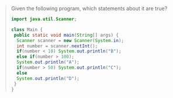 > Given the following program, which statements about it are true? 
>
> ```java
> import java.util.Scanner; 
>
> class Main {
>  public static void main(String[] args) {
>   Scanner scanner = new Scanner(System.in);
>   int number = scanner.nextInt();
>   if(number < 10) System.out.println("B");
>   else if(number > 100); 
>   System.out.println("A");
>   if(number > 50) System.out.println("C");
>   else 
>   System.out.println("D");
>  }
> }
> ``` 